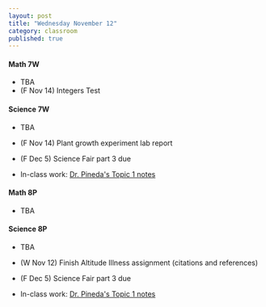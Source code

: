```yaml
---
layout: post
title: "Wednesday November 12"
category: classroom
published: true
---
```

#### Math 7W
* TBA
* (F Nov 14) Integers Test  

#### Science 7W
* TBA
* (F Nov 14) Plant growth experiment lab report
* (F Dec 5) Science Fair part 3 due

* In-class work: [Dr. Pineda's Topic 1 notes](http://drpineda.ca/classroom/notes/Science7/HeatAndTemperature/Topic1.html)  

#### Math 8P
* TBA

#### Science 8P
* TBA
* (W Nov 12) Finish Altitude Illness assignment (citations and references)
* (F Dec 5) Science Fair part 3 due
 
* In-class work: [Dr. Pineda's Topic 1 notes](http://drpineda.ca/classroom/notes/Science8/LightAndOptics/Topic1.html)

